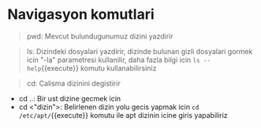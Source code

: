 # Navigasyon komutlari

>pwd: Mevcut bulundugunumuz dizini yazdirir

>ls: Dizindeki dosyalari yazdirir, dizinde bulunan gizli dosyalari gormek icin "-la" parametresi kullanilir, daha fazla bilgi icin `ls --help`{{execute}} komutu kullanabilirsiniz

>cd: Calisma dizinini degistirir

* cd ..: Bir ust dizine gecmek icin
* cd <"dizin">: Belirlenen dizin yolu gecis yapmak icin `cd /etc/apt/`{{execute}} komutu ile apt dizinin icine giris yapabiliriz